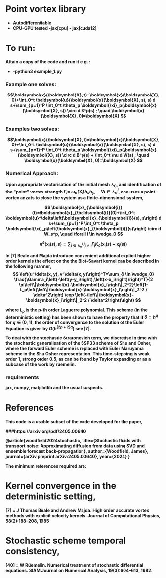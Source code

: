 
# Point vortex library
- <strong>Autodifferentiable<strong>
- <strong>CPU-GPU tested -jax[cpu] - jax[cuda12]<strong>

# To run:
Attain a copy of the code and run it e.g. : 
- <strong>-python3 example_1.py<strong>


### Example one solves: 
$$\boldsymbol{x}(\boldsymbol{X}, t)=\boldsymbol{x}(\boldsymbol{X}, 0)+\int_0^t \boldsymbol{u}(\boldsymbol{x}(\boldsymbol{X}, s), s) d s+\sum_{p=1}^P \int_0^t \theta_p \boldsymbol{\xi}_p(\boldsymbol{x}(\boldsymbol{X}, s)) \circ d B^p(s) ; \quad \boldsymbol{x}(\boldsymbol{X}, 0)=\boldsymbol{X}
$$

### Examples two solves: 
$$\boldsymbol{x}(\boldsymbol{X}, t)=\boldsymbol{x}(\boldsymbol{X}, 0)+\int_0^t \boldsymbol{u}(\boldsymbol{x}(\boldsymbol{X}, s), s) d s+\sum_{p=1}^P \int_0^t \theta_p \boldsymbol{\xi}_p(\boldsymbol{x}(\boldsymbol{X}, s)) \circ d B^p(s) +  \int_0^t \nu d W(s) ; \quad \boldsymbol{x}(\boldsymbol{X}, 0)=\boldsymbol{X}
$$

### Numerical Approach:
Upon appropriate vectorisation of the initial mesh $\wedge_0$, and identification of the "point" vortex strength $\Gamma_i=$ $\omega_0\left(\boldsymbol{X}_i\right) h_x h_y, \quad \forall i \in \wedge_0^i$, one uses a point vortex anzats to close the system as a finite-dimensional system,

$$
 \boldsymbol{x}_{\boldsymbol{i}}(t)=\boldsymbol{x}_{\boldsymbol{i}}(0)+\int_0^t \boldsymbol{u}^\delta\left(\boldsymbol{x}_{\boldsymbol{i}}(s), s\right) d s+\sum_{p=1}^P \int_0^t \theta_p \boldsymbol{\xi}_p\left(\boldsymbol{x}_{\boldsymbol{i}}(s)\right) \circ d W_s^p, \quad \forall i \in \wedge_0 $$

$$\boldsymbol{u}^\delta\left(\boldsymbol{x}_i(s), s\right)=\sum_{\boldsymbol{j} \in \wedge_{\mathrm{o}}^{\mathrm{i}, j} \boldsymbol{j} \neq \boldsymbol{i}} \Gamma_{\boldsymbol{j}} K_\delta\left(\boldsymbol{x}_{\boldsymbol{i}}(s)-\boldsymbol{x}_{\boldsymbol{j}}(s)\right)
$$

In [7] Beale and Majda introduce convenient additional explicit higher order kernels the effect on the the Biot-Savart kernel can be described in the following manner,
$$
\left(u^\delta(x, y), v^\delta(x, y)\right)^T=\sum_{i \in \wedge_0} \frac{\Gamma_i\left(-\left(y-y_i\right),\left(x-x_i\right)\right)^T}{2 \pi\left\|\boldsymbol{x}-\boldsymbol{x}_i\right\|_2^2}\left(1-L_p\left(\left\|\boldsymbol{x}-\boldsymbol{x}_i\right\|_2^2 / \delta^2\right) \exp \left(-\left\|\boldsymbol{x}-\boldsymbol{x}_i\right\|_2^2 / \delta^2\right)\right)
$$

where $L_p$ is the p-th order Laguerre polynomial. This scheme (in the deterministic setting) has been shown to have the property that if $\delta=h^q$ for $q \in(0,1)$, the order of convergence to the solution of the Euler Equation is given by $O\left(h^{(2 p+2) q}\right)$ see [7].

To deal with the stochastic Stratonovich term, we discretise in time with the stochastic generalisation of the SSP33 scheme of Shu and Osher, where the forward Euler scheme is replaced with Euler Maruyama scheme in the Shu Osher representation. This time-stepping is weak order 1, strong order 0.5, as can be found by Taylor expanding or as a subcase of the work by ruemelin.



### requirements
jax, numpy, matplotlib and the usual suspects.

# References 
This code is a usable subset of the code developed for the paper,

###https://arxiv.org/pdf/2405.00640

@article{woodfield2024stochastic,
  title={Stochastic fluids with transport noise: Approximating diffusion from data using SVD and ensemble forecast back-propagation},
  author={Woodfield, James},
  journal={arXiv preprint arXiv:2405.00640},
  year={2024}
}

The minimum references required are: 
# Kernel convergence in the deterministic setting,
[7] = J Thomas Beale and Andrew Majda. High order accurate vortex methods with explicit velocity kernels. Journal of Computational Physics, 58(2):188–208, 1985
# Stochastic scheme temporal consistency,
[40] = W Rüemelin. Numerical treatment of stochastic differential equations. SIAM Journal on Numerical Analysis,
19(3):604–613, 1982.
